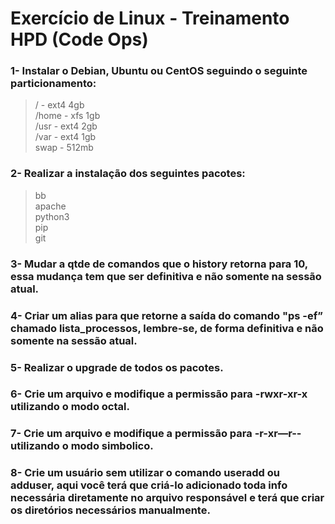 # Exercício de Linux - **Treinamento HPD (Code Ops)**

### 1- Instalar o Debian, Ubuntu ou CentOS seguindo o seguinte particionamento:<br>
> / - ext4 4gb<br>
> /home - xfs 1gb<br>
>/usr - ext4 2gb<br>
> /var - ext4 1gb<br>
> swap - 512mb<br>


### 2- Realizar a instalação dos seguintes pacotes:
> bb<br>
> apache<br>
> python3<br>
> pip<br>
> git<br>

### 3- Mudar a qtde de comandos que o history retorna para 10, essa mudança tem que ser definitiva e não somente na sessão atual.

### 4- Criar um alias para que retorne a saída do comando "ps -ef” chamado lista_processos, lembre-se, de forma definitiva e não somente na sessão atual.

### 5- Realizar o upgrade de todos os pacotes.

### 6- Crie um arquivo e modifique a permissão para -rwxr-xr-x utilizando o modo octal.

### 7- Crie um arquivo e modifique a permissão para -r-xr—r-- utilizando o modo simbolico.

### 8- Crie um usuário sem utilizar o comando useradd ou adduser, aqui você terá que criá-lo adicionado toda info necessária diretamente no arquivo responsável e terá que criar os diretórios necessários manualmente.
